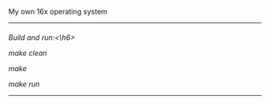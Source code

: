 My own 16x operating system

----------------------------------------------
<h6>Build and run:<\h6>

make clean

make

make run

----------------------------------------------


